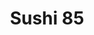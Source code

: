 ---
layout: place
title: "Sushi 85"
permalink: /california/mountain-view/sushi-85.html
stateAbbr: CA
stateName: California
cityName: Mountain View
seo:
  name: "Sushi 85"
  type: Restaurant
  links: null
description: "Casual Japanese restaurant with ramen noodles & maki rolls, plus an all-you-can-eat sushi option. Looking for sushi in Mountain View, California? Check out S..."
place_id: ChIJQSVQrde2j4ARUaikVDolfFs
photos:
  - name: >-
      places/ChIJQSVQrde2j4ARUaikVDolfFs/photos/AeeoHcKK350qknNq9Stf5Oqgh1Sb_9pmPMUB6wEUvfISZ_lSjA6nT_6Db8FtfeqYYBprMtdMmGuZk3eKzXg8_-huYI-DgthLtcTEnr5MQHT8qYCeUd4vwJhyctrUBS5EsKRVf3DNfZ0vZm27CGNLOY9inC4sARCkK7E0ihrxFiknEQTJiiCYH4WKmen6bUUGRhUWhc3-Ac412Gq7lGAFeeaccrojjWKamoDYHxOeu8k1uIey43fZARU5sMybF2S6RAqOVRr-IN5xmoLp0epDIpnhfu4KZ3QdltIxEhdRJjTfLFpLBWkWiLGNgNla8FdeyZPu1v8MWoDgRZP9_2wnU-QYIf5pdsVmBbcR-jOs-sbo3GfUaThRKYDmlX4C9YVKLymP4_TmCbAQNeGwxIA-gVCBEgpd_S2nOoYqM02J16duIhOZjFA
    widthPx: 4080
    heightPx: 3072
    authorAttributions:
      - displayName: Roland Dreier
        uri: https://maps.google.com/maps/contrib/115480450168703320714
        photoUri: >-
          https://lh3.googleusercontent.com/a-/ALV-UjW5EzBKzQMxIB6YiHYANvzE-unxOnRe7jNv5MXgIBGlca0v_uCgwQ=s100-p-k-no-mo
    flagContentUri: >-
      https://www.google.com/local/imagery/report/?cb_client=maps_api_places.places_api&image_key=!1e10!2sCIHM0ogKEICAgIDm0qD8mgE&hl=en-US
    googleMapsUri: >-
      https://www.google.com/maps/place//data=!3m4!1e2!3m2!1sCIHM0ogKEICAgIDm0qD8mgE!2e10!4m2!3m1!1s0x808fb6d7ad502541:0x5b7c253a54a4a851
  - name: >-
      places/ChIJQSVQrde2j4ARUaikVDolfFs/photos/AeeoHcKjEIhnZ07DPkvjo09rGjS-umFr0I03gkEEJDC1C5AbI9X1xYzqz2gOfAkO06E2MwyXs_3whGelTfNsXqd7gbE3juy3YZcaLvCWiZTwrQZFogBD3RpM0IHGwvXJuJhYGYJ91Jeo2OEpXpu8nMg5OpRCJdu4Q4nxCSGEOSX4fAYou64AdY6YKbzRDv64Ow1_iPbi2KeyPbWCvaU3K0kpVnDaci06jPojfXnVMwXqFtCH9VmbimMqHp5zihxn7N5HVQ3J75BcWrzEebG-zOLRVBd3yKuFVIjeToogrHcBgwX16gHe9QkfdOYO3VkPO86VZ1P24o_OKv7qsZTl3pdm98z0BrOI2i5Zku92NbC_ZkBvD1Ct085e-vO3bdwF9GW3sj26OLxLVyIxkdowK7Di37s7x_99XxWbJA2xpgKt5fo
    widthPx: 4000
    heightPx: 1800
    authorAttributions:
      - displayName: flense j
        uri: https://maps.google.com/maps/contrib/105631944946963935438
        photoUri: >-
          https://lh3.googleusercontent.com/a-/ALV-UjX2CPtH_n-dMzgIpghCpSU5UlAgifcGayEHjpJAwZ2uRjvIKUIf=s100-p-k-no-mo
    flagContentUri: >-
      https://www.google.com/local/imagery/report/?cb_client=maps_api_places.places_api&image_key=!1e10!2sCIHM0ogKEICAgICGpo39QA&hl=en-US
    googleMapsUri: >-
      https://www.google.com/maps/place//data=!3m4!1e2!3m2!1sCIHM0ogKEICAgICGpo39QA!2e10!4m2!3m1!1s0x808fb6d7ad502541:0x5b7c253a54a4a851
  - name: >-
      places/ChIJQSVQrde2j4ARUaikVDolfFs/photos/AeeoHcIO_UMybzDGX0Pxbd-eOQ2GNT8phegZTxf4kATvBVZJRgtNvFbSz5ICNKw9i4SzYuGP8K-BpOov8LL1aO40L-XfX2dE8VJ2WdHdu3zKr3cbJMn18-SWoM3vZYiiH2Xu3cTwLxEItdccFo68ZPLstnYHenTH77dfM83-5WMn63v3uP3iguSRVnfTVrobI0cygUnLXme9jmlDC61mcw0agAPHdhnd_B_EnFnlRLYt7MI_hQDAxz4vzSqysGBVCT5-0tUOUtAVvTw9pBs2I8mjR3OYCNYjHHLk65lBgeURtKke1AZuPNoVluY-x3BVM2IAkcx_7l6PXLwWS4wRw3QSakC75tTkdpW6X5sRX2Dro-Xx4J0EwjnhY0dBt9eO3v6tkwUeequ02-ZLJAcG0IBrn8rHD8eKy8Oj_D0_Se8F34G59Q
    widthPx: 4032
    heightPx: 3024
    authorAttributions:
      - displayName: Sina -
        uri: https://maps.google.com/maps/contrib/114113846346233982075
        photoUri: >-
          https://lh3.googleusercontent.com/a/ACg8ocIWKUXUdP3IZt4AYwmeaICqItk8DqSotRAsTnRKjTtY_6ZDSQ=s100-p-k-no-mo
    flagContentUri: >-
      https://www.google.com/local/imagery/report/?cb_client=maps_api_places.places_api&image_key=!1e10!2sCIHM0ogKEICAgMCwypqbHg&hl=en-US
    googleMapsUri: >-
      https://www.google.com/maps/place//data=!3m4!1e2!3m2!1sCIHM0ogKEICAgMCwypqbHg!2e10!4m2!3m1!1s0x808fb6d7ad502541:0x5b7c253a54a4a851
  - name: >-
      places/ChIJQSVQrde2j4ARUaikVDolfFs/photos/AeeoHcJrYQW7NZFFoBR9kPopjx7dxx-UIOLQDn3uB_oP9GSC6VkPlp-E0wEDibf3LeiZrf6S4pIL9efFfscwLSsLb1Gd_bTWDrvFGopF0T_GUDgY39ogcd30WsuhrllgD1sUHJN5Eo6bJHPG4ndk9zvOWiZ4QcapzcC2-TyHkT7XA-uRdJrEjZc6mKgsR3lZ8Tl5v5dSu1TJhaD2t3n7r_Ww_uuBH_bgUw_0xXIShEbgc0_7NqEyAnkbqgyzJQFh1CT8ZEp6rTeIH1EmXNVWe99aCttZou_bErWdAje3s9UOKuXzO5sUOxYB9BQKFIIUYY4yMfDyIwO9YRDchO2zTrVOzLkgc-mgHKijGBbT9mXBbIu4yUgXVcwBLNjKLL1um8gRoAJ4_2Sd5OXSkXSWSn7MurW0Ec_W0Rf4k0gzkK0uORE
    widthPx: 4000
    heightPx: 3000
    authorAttributions:
      - displayName: Chelle T
        uri: https://maps.google.com/maps/contrib/100922355045238749490
        photoUri: >-
          https://lh3.googleusercontent.com/a/ACg8ocL0LuLN8VRmekfud1uEfA_JB2c4M2_cRH2tgN11CG0ilLnUlQ=s100-p-k-no-mo
    flagContentUri: >-
      https://www.google.com/local/imagery/report/?cb_client=maps_api_places.places_api&image_key=!1e10!2sCIHM0ogKEICAgICR_KL4aA&hl=en-US
    googleMapsUri: >-
      https://www.google.com/maps/place//data=!3m4!1e2!3m2!1sCIHM0ogKEICAgICR_KL4aA!2e10!4m2!3m1!1s0x808fb6d7ad502541:0x5b7c253a54a4a851
  - name: >-
      places/ChIJQSVQrde2j4ARUaikVDolfFs/photos/AeeoHcL6MxAjl97C2zYhWdP2f-0amcXfvqDRIM2gJ1vn_DUhn3E9PQ2-wCJThg6cuXc0TAQuHVwqPzupv4PMZOaNe1DimVC0V-p1ggo_JS4M7L3K_QTBShTj4e3O3T1gOFdaOfo74JNI8tGb2X8kdYl0ZY2k4iOn4KpFl3EzwkLI_TZ1qdD_nrkaqcvyqoBA73ZIDmGWN9yA87okK0nCioqAkCKFy9AvgxWuaPEZIzfL4af3dHIywicSpANhb52aVzNoEIo5xYBIyqAztX8HUvrYqph1IgLVZ-EqmdzIJz-_Ls8j1jvO-cEZMF-7UfsRGBz2Z24omi9k06C216yQoi9tq5x5royYzU8IxhKUYDHAEn-oq4j2oksI_K4qBuZxBONOp9xMwFbq51u7WPnabZq5oD-jgYY4E8oZxcrmTyAT5nlSDtQ
    widthPx: 3000
    heightPx: 4000
    authorAttributions:
      - displayName: Steve Hess
        uri: https://maps.google.com/maps/contrib/117496360322949802762
        photoUri: >-
          https://lh3.googleusercontent.com/a/ACg8ocLDLYDFx8gfGHBBWpmjxob-ABCR6VMMGQYoVUc8oips2pX5_Q=s100-p-k-no-mo
    flagContentUri: >-
      https://www.google.com/local/imagery/report/?cb_client=maps_api_places.places_api&image_key=!1e10!2sCIHM0ogKEICAgICXz8qy2QE&hl=en-US
    googleMapsUri: >-
      https://www.google.com/maps/place//data=!3m4!1e2!3m2!1sCIHM0ogKEICAgICXz8qy2QE!2e10!4m2!3m1!1s0x808fb6d7ad502541:0x5b7c253a54a4a851
  - name: >-
      places/ChIJQSVQrde2j4ARUaikVDolfFs/photos/AeeoHcKlABkJW_zSgB6RGIaYIfFOyXj5ioSK9EpEgmCZAX-yiTKGli53wmGuCLkqLqV4lTp90YOSys0qxuXvvh0VXTJKT8IVqriL9nHDKEoNwIQyeLpWxY4KzwC8PHoaE5r44NGcd3-P-TOX2wkXngB6FwM7xXa9dAa0Qu1YmVsp4IStO2XzLNkIBdr1d2kV1TOqU1tbmnqTSZY84ipsD0J4NI9mtjmqle5waTKMS9TNaF9NLgVik7nz3_CgYGEdBMn6d5ob2W8JxMWaXjPsZSYm5mzuo7NcrVxNQFiwa4379JaC600l1RW3BcKbrqGiHTowV7c0N9KcNYgERL_Ocsf8E3o6uLuUZDD6e7qQQOZdC0TU6RppAC8NVUK6LgGbFG8FdwN18-rqdFULIxMawPpEQFASD-V-yhbldNWoxOCIf21TIA
    widthPx: 3024
    heightPx: 4032
    authorAttributions:
      - displayName: Merry Yen
        uri: https://maps.google.com/maps/contrib/110889359600338463075
        photoUri: >-
          https://lh3.googleusercontent.com/a-/ALV-UjVGfV-poIAYU4qXipr64vGmnKiwupHSUv8wAFb2sd-DpPGmqy19BA=s100-p-k-no-mo
    flagContentUri: >-
      https://www.google.com/local/imagery/report/?cb_client=maps_api_places.places_api&image_key=!1e10!2sCIHM0ogKEICAgIDx1Zn-cg&hl=en-US
    googleMapsUri: >-
      https://www.google.com/maps/place//data=!3m4!1e2!3m2!1sCIHM0ogKEICAgIDx1Zn-cg!2e10!4m2!3m1!1s0x808fb6d7ad502541:0x5b7c253a54a4a851
  - name: >-
      places/ChIJQSVQrde2j4ARUaikVDolfFs/photos/AeeoHcJ11s4JJCCFdCrsBaKvaIHzqed6k6O8dTm8MP8Mweor3vmJ6B-DfHsdrJZlEQAjr1hrV-Qu28xC1YjW0yDeIvDv5MQUuTFiO_C3cqh78dqzqgQOUwX5KPOGq4SSlvQCipQ0dbDYYx4gFn0ho8VTgLO6EauI8pDImzrwS2x25WRLS87ibF3ynB5ULzqBa5r3kF9Jqf3zu0jYtyG9VtNHqNH3UgVQCq4AIQQIVsV7Agajr7WaemQA1qvU_7WIh_38_sXVQDX1BR3o50RC8RkdoXkcW9vw_VPIyXADkttaxZnoeWaXPAKXOszmStrNxFM3M5n-ny9jmA_w0Aklk0NAZwA34wV5k7_4FrGy6dHh3EaA6qgHE3r0h-LxCkcGDzTVXO6MEB6qizn0CSqV0hkCU4IG8BxIbyTyP68b7aBU-a4lVw
    widthPx: 2427
    heightPx: 2427
    authorAttributions:
      - displayName: Kevin Fung
        uri: https://maps.google.com/maps/contrib/102573246321598664037
        photoUri: >-
          https://lh3.googleusercontent.com/a-/ALV-UjX6_zRXzNWrBauH-yUcRXTr2ulPn_3UzK48eP_5cSw7XqVNkwfK1A=s100-p-k-no-mo
    flagContentUri: >-
      https://www.google.com/local/imagery/report/?cb_client=maps_api_places.places_api&image_key=!1e10!2sCIHM0ogKEICAgIC_yaviWw&hl=en-US
    googleMapsUri: >-
      https://www.google.com/maps/place//data=!3m4!1e2!3m2!1sCIHM0ogKEICAgIC_yaviWw!2e10!4m2!3m1!1s0x808fb6d7ad502541:0x5b7c253a54a4a851
  - name: >-
      places/ChIJQSVQrde2j4ARUaikVDolfFs/photos/AeeoHcJv7mI-jRzLgsuHma7ixSvXFNFPFAVZAYJnUROF-VM_6tyaOyXMFn-LRxRwKMsxJwBgQU2D55A81hbyj9TnYSdb-mHhbEHnLAZ3G0uXJsv6PRx8BCK7lS4SQwDhOX1SQlAuFYqBUm8gmnOAImGLXsYeY7gR-hJB5ecnNR2PTEWBCiR4nvHTd0GxmuHo-qZx3LTPkNRD_aIzm9PtNMgUrZu15EfiorWhfd5_5_HouQO9EshFwwgtvu8DLMHv3bEePugvxA81VuohSIrA5xP3Z3kWVdRoAsKIJBcG6zmBSl7f3XBjiYU47FuxYIvwOTBaDUwDUq0pFQVlaOupB_JGICELcFGsGAqnGz9815MorUMGF6JJjzNdqluuQ_sV5IGPakTk0d4aJYeOy5NfycemHZEtd-HP9DgMoEfDT9RZfCtCkHO9
    widthPx: 4800
    heightPx: 3600
    authorAttributions:
      - displayName: Rob L
        uri: https://maps.google.com/maps/contrib/110370954201936516000
        photoUri: >-
          https://lh3.googleusercontent.com/a-/ALV-UjX1-2o0-lDZtFU49XLMiEdPeHWI2WYEoXt7coTnKHGh-Yw8Fazo0A=s100-p-k-no-mo
    flagContentUri: >-
      https://www.google.com/local/imagery/report/?cb_client=maps_api_places.places_api&image_key=!1e10!2sCIHM0ogKEICAgID38dng4wE&hl=en-US
    googleMapsUri: >-
      https://www.google.com/maps/place//data=!3m4!1e2!3m2!1sCIHM0ogKEICAgID38dng4wE!2e10!4m2!3m1!1s0x808fb6d7ad502541:0x5b7c253a54a4a851
  - name: >-
      places/ChIJQSVQrde2j4ARUaikVDolfFs/photos/AeeoHcJfHq_Q-Q599IBFmYuH9Q-ZolKYnG7b4qK1Cvv9PKO4INrPPpZ1Pr9isgtKd_zaufDfUbRYaxwf59cAL_1vKvEGJmdEgAvvTLEMwE_k8YyK_wyYK9h_PpzmahQlBeyB5zGvj9jgO-kdvs8-HLoslEL3lQ7pVueHclC4_7SwuxRN_nFAvCtXBahUYX0iYKLuGdEbbkSue1mAIKii8rNXpsDqjaJL2cyMUt5S5l2RbIyFzov1SMcIgDXZSoFMaoykYpPfcP83oJsaGbVMVQcybfSfFtAVbV_bLii20tWQ9eRD98zap8tE2o17m60OPNVJjBkZ5LXalyXsx5qEc5NG99xAOlKGIlJ9myPG9vGPbcNMbvL6Yz9qBwk-GGd_JtZ7ju_Je_uAqTXyWKHtUjdMAOJqTMdrkiGIaD6l5hikAvFxfdKi
    widthPx: 3489
    heightPx: 2217
    authorAttributions:
      - displayName: Chelle T
        uri: https://maps.google.com/maps/contrib/100922355045238749490
        photoUri: >-
          https://lh3.googleusercontent.com/a/ACg8ocL0LuLN8VRmekfud1uEfA_JB2c4M2_cRH2tgN11CG0ilLnUlQ=s100-p-k-no-mo
    flagContentUri: >-
      https://www.google.com/local/imagery/report/?cb_client=maps_api_places.places_api&image_key=!1e10!2sCIHM0ogKEICAgICH2OCqxQE&hl=en-US
    googleMapsUri: >-
      https://www.google.com/maps/place//data=!3m4!1e2!3m2!1sCIHM0ogKEICAgICH2OCqxQE!2e10!4m2!3m1!1s0x808fb6d7ad502541:0x5b7c253a54a4a851
  - name: >-
      places/ChIJQSVQrde2j4ARUaikVDolfFs/photos/AeeoHcJL_kzO55ScQqUE5j_lWPpSVHy51FoEAq2uwlsKhvZx8YYadPrwEKTQgABB5S3GNZb_Nc4WdYgbTNG3PKCRzeBmzID6H0nPF1kyIkMTn7nQEjrZA49kpw7r_0lkFD_K25_jBVHfKDzeHEA3qKIQBQK9TOrrlgj8MuPa7qDdfWgkpJgvg9b9AT-rGnT6NhAgXVJR4Ry0PE9rs4qUJHuMscjxPcfrvwxPeLKwYVTi6vyWnGTPIAyqknwa73INcWYtTjRlRfirZNNq6CxGpmZkWePJymwmw9QB-YbxUdiohibW-wvEw1nxuE-2JL5h-LdITL5tlDVIdiMSUTxu9MHguhfIAz9Vk05gf03Ul7OJ7kgfCu20kbDNBGOtw1QQEx5J0oSEm1rloEX2tFew1xjxR4h8zAAVrYUHY6zqjO9HWZVqc6xi
    widthPx: 3486
    heightPx: 2268
    authorAttributions:
      - displayName: Felix Hernandez
        uri: https://maps.google.com/maps/contrib/115237343071461405586
        photoUri: >-
          https://lh3.googleusercontent.com/a-/ALV-UjV8S7Ve7TLqLRSJKk_w9qG8aB8sCzp3NT1a9IxsJ_ezPc-IdBSRmA=s100-p-k-no-mo
    flagContentUri: >-
      https://www.google.com/local/imagery/report/?cb_client=maps_api_places.places_api&image_key=!1e10!2sCIHM0ogKEICAgIDF8Miu1QE&hl=en-US
    googleMapsUri: >-
      https://www.google.com/maps/place//data=!3m4!1e2!3m2!1sCIHM0ogKEICAgIDF8Miu1QE!2e10!4m2!3m1!1s0x808fb6d7ad502541:0x5b7c253a54a4a851
address: '1350 Grant Rd Suite #6, Mountain View, CA 94040, USA'
street: '1350 Grant Rd Suite #6'
city: Mountain View
state: CA
zip: '94040'
country: USA
neighborhood: Cuesta Park
latitude: '37.377021'
longitude: '-122.076991'
accessibility_options:
  wheelchairAccessibleParking: true
  wheelchairAccessibleEntrance: true
  wheelchairAccessibleRestroom: true
  wheelchairAccessibleSeating: true
business_status: OPERATIONAL
name: Sushi 85
google_maps_links:
  directionsUri: >-
    https://www.google.com/maps/dir//''/data=!4m7!4m6!1m1!4e2!1m2!1m1!1s0x808fb6d7ad502541:0x5b7c253a54a4a851!3e0
  placeUri: https://maps.google.com/?cid=6592184887021971537
  writeAReviewUri: >-
    https://www.google.com/maps/place//data=!4m3!3m2!1s0x808fb6d7ad502541:0x5b7c253a54a4a851!12e1
  reviewsUri: >-
    https://www.google.com/maps/place//data=!4m4!3m3!1s0x808fb6d7ad502541:0x5b7c253a54a4a851!9m1!1b1
  photosUri: >-
    https://www.google.com/maps/place//data=!4m3!3m2!1s0x808fb6d7ad502541:0x5b7c253a54a4a851!10e5
primary_type: Sushi Restaurant
opening_hours:
  regular: null
  current: null
secondary_opening_hours:
  regular:
    weekdayDescriptions: null
    type: null
  current:
    weekdayDescriptions: null
    type: null
phone: (650) 965-8898
price_level: PRICE_LEVEL_MODERATE
price_range: null
rating: '3.7'
rating_count: 364
website: null
reviews:
  - name: >-
      places/ChIJQSVQrde2j4ARUaikVDolfFs/reviews/ChdDSUhNMG9nS0VJQ0FnTUN3eXBxYnJnRRAB
    relativePublishTimeDescription: 3 weeks ago
    rating: 5
    text:
      text: >-
        Shashimi here is good quality, cozy restaurant in the neighborhood.
        Always come here for a bite during weekdays.
      languageCode: en
    originalText:
      text: >-
        Shashimi here is good quality, cozy restaurant in the neighborhood.
        Always come here for a bite during weekdays.
      languageCode: en
    authorAttribution:
      displayName: Sina -
      uri: https://www.google.com/maps/contrib/114113846346233982075/reviews
      photoUri: >-
        https://lh3.googleusercontent.com/a/ACg8ocIWKUXUdP3IZt4AYwmeaICqItk8DqSotRAsTnRKjTtY_6ZDSQ=s128-c0x00000000-cc-rp-mo-ba4
    publishTime: '2025-03-18T01:13:46.111769Z'
    flagContentUri: >-
      https://www.google.com/local/review/rap/report?postId=ChdDSUhNMG9nS0VJQ0FnTUN3eXBxYnJnRRAB&d=17924085&t=1
    googleMapsUri: >-
      https://www.google.com/maps/reviews/data=!4m6!14m5!1m4!2m3!1sChdDSUhNMG9nS0VJQ0FnTUN3eXBxYnJnRRAB!2m1!1s0x808fb6d7ad502541:0x5b7c253a54a4a851
  - name: >-
      places/ChIJQSVQrde2j4ARUaikVDolfFs/reviews/ChdDSUhNMG9nS0VJQ0FnTUNBMzZ1NDNBRRAB
    relativePublishTimeDescription: 2 months ago
    rating: 5
    text:
      text: >-
        I was starving, and I went to the random shop nearby. The quality of the
        food didn’t disappoint me. Will go there again.
      languageCode: en
    originalText:
      text: >-
        I was starving, and I went to the random shop nearby. The quality of the
        food didn’t disappoint me. Will go there again.
      languageCode: en
    authorAttribution:
      displayName: Erik Thant
      uri: https://www.google.com/maps/contrib/100279698683859087980/reviews
      photoUri: >-
        https://lh3.googleusercontent.com/a-/ALV-UjW_5H3n6wE-kjGRiE6W8d3mMGKY4jfr_CecOJRxod6gQt99E0xP=s128-c0x00000000-cc-rp-mo-ba2
    publishTime: '2025-02-05T20:59:59.808577Z'
    flagContentUri: >-
      https://www.google.com/local/review/rap/report?postId=ChdDSUhNMG9nS0VJQ0FnTUNBMzZ1NDNBRRAB&d=17924085&t=1
    googleMapsUri: >-
      https://www.google.com/maps/reviews/data=!4m6!14m5!1m4!2m3!1sChdDSUhNMG9nS0VJQ0FnTUNBMzZ1NDNBRRAB!2m1!1s0x808fb6d7ad502541:0x5b7c253a54a4a851
  - name: >-
      places/ChIJQSVQrde2j4ARUaikVDolfFs/reviews/ChZDSUhNMG9nS0VJQ0FnSUNSX0l5bFZREAE
    relativePublishTimeDescription: a year ago
    rating: 4
    text:
      text: >-
        I wanted to like it to support the shop but it was okay. There were
        parts that were tasty but when we got the bill, it was not worth that
        much. We ordered a ramen tonkatsu. The pork and noodles were great but
        the broth started to taste too salty after awhile. The seaweed around
        the sushi seemed hard to bite into, I guess I like crispy seaweed. My
        brother got a bento with mackerel and tempura. I took the shrimp, it had
        a nice crisp and taste to it. After the first bite of mackerel, my
        brother got a fish bone and that ruined it for him. He gave it to me, I
        added lemon and ate it with rice. It was pretty tasty. We ordered a
        spider maki, seemed not enough soft shell crab. Our favorite was 85, it
        had a lot of different fish. The Umami was ok, the veggies in the sushi
        were not our favorite and the poke seemed flavorless. Service was nice.
      languageCode: en
    originalText:
      text: >-
        I wanted to like it to support the shop but it was okay. There were
        parts that were tasty but when we got the bill, it was not worth that
        much. We ordered a ramen tonkatsu. The pork and noodles were great but
        the broth started to taste too salty after awhile. The seaweed around
        the sushi seemed hard to bite into, I guess I like crispy seaweed. My
        brother got a bento with mackerel and tempura. I took the shrimp, it had
        a nice crisp and taste to it. After the first bite of mackerel, my
        brother got a fish bone and that ruined it for him. He gave it to me, I
        added lemon and ate it with rice. It was pretty tasty. We ordered a
        spider maki, seemed not enough soft shell crab. Our favorite was 85, it
        had a lot of different fish. The Umami was ok, the veggies in the sushi
        were not our favorite and the poke seemed flavorless. Service was nice.
      languageCode: en
    authorAttribution:
      displayName: Chelle T
      uri: https://www.google.com/maps/contrib/100922355045238749490/reviews
      photoUri: >-
        https://lh3.googleusercontent.com/a/ACg8ocL0LuLN8VRmekfud1uEfA_JB2c4M2_cRH2tgN11CG0ilLnUlQ=s128-c0x00000000-cc-rp-mo-ba6
    publishTime: '2023-09-24T01:21:33.946502Z'
    flagContentUri: >-
      https://www.google.com/local/review/rap/report?postId=ChZDSUhNMG9nS0VJQ0FnSUNSX0l5bFZREAE&d=17924085&t=1
    googleMapsUri: >-
      https://www.google.com/maps/reviews/data=!4m6!14m5!1m4!2m3!1sChZDSUhNMG9nS0VJQ0FnSUNSX0l5bFZREAE!2m1!1s0x808fb6d7ad502541:0x5b7c253a54a4a851
  - name: >-
      places/ChIJQSVQrde2j4ARUaikVDolfFs/reviews/ChdDSUhNMG9nS0VJQ0FnTUNRbk83Y2lRRRAB
    relativePublishTimeDescription: a month ago
    rating: 5
    text:
      text: >-
        I had bento box for lunch was good. The sushi 🍣 and sashimi are fresh.
        Customer service was excellent. I like their sushi rolls so yummy. Will
        be coming back to try again soon.
      languageCode: en
    originalText:
      text: >-
        I had bento box for lunch was good. The sushi 🍣 and sashimi are fresh.
        Customer service was excellent. I like their sushi rolls so yummy. Will
        be coming back to try again soon.
      languageCode: en
    authorAttribution:
      displayName: Sue La
      uri: https://www.google.com/maps/contrib/118006391529934371074/reviews
      photoUri: >-
        https://lh3.googleusercontent.com/a-/ALV-UjWrquwE_7Vn2ZV6qzUHnLR82wHmvjRd48bGb7opR_KiuV8pLnjt=s128-c0x00000000-cc-rp-mo-ba2
    publishTime: '2025-03-02T20:11:09.129472Z'
    flagContentUri: >-
      https://www.google.com/local/review/rap/report?postId=ChdDSUhNMG9nS0VJQ0FnTUNRbk83Y2lRRRAB&d=17924085&t=1
    googleMapsUri: >-
      https://www.google.com/maps/reviews/data=!4m6!14m5!1m4!2m3!1sChdDSUhNMG9nS0VJQ0FnTUNRbk83Y2lRRRAB!2m1!1s0x808fb6d7ad502541:0x5b7c253a54a4a851
  - name: >-
      places/ChIJQSVQrde2j4ARUaikVDolfFs/reviews/ChZDSUhNMG9nS0VJQ0FnSURxMGZ1QU9REAE
    relativePublishTimeDescription: 3 years ago
    rating: 1
    text:
      text: >-
        TL;DR: 15$ worth All-you-can-eat at best, but their price: 50$.


        I have a very wide range of tolerance in terms of food, meaning very few
        restaurants fall into either ends of the spectrum from terrible to
        phenomenal. This place is on the wrong end of the spectrum.

        I've been to sushi factory, Kenzo's AYCE menu, Tomi Seafood buffet, and
        lots of other buffet/AYCE places. Granted, my experience are mostly
        pre-COVID. And I get that restaurants have to raise prices because of
        hard times and staff demanding higher pay, and I get that. Pre-COVID,
        most places charge roughly 25$ per person for sushi/seafood AYCE. If
        I've got to pay 30$ or 35$ now, still understandable, but certainly not
        50$ per.


        I came here thinking if they charge 50$ per, it must be really good. How
        mistaken I was. Their menu is pretty much the same if not worse than
        Kenzo's (no justification for higher price here). Getting an annual
        membership with Kenzo and get sashimi with them is cheaper than this
        place's per person prize (even less justification for higher price
        here). Now this may sound like I'm advertising for Kenzo, but I've got
        no stake in the place. It's just easier to have a bar to compare to and
        see how far this Sushi 85 place have fallen.


        As for the food quality, terrible! And I don't say that lightly nor
        often. They pack so much rice in the rolls, so little fish, scrap pieces
        of fish at that. Again, for 50$, I expect a lot better. I'm not one to
        comment on freshness but the fish definitely smells. By the end of it I
        can't taste any fish, just vinegar rice in my mouth. And to top off the
        horrible experience, when the wait staff ask for somebody more senior to
        help calculate the left over pieces we didn't finish (again, couldn't
        taste anything but vinegar rice at this point), Chinese was the first
        thing came out of his mouth. Yes, this place is run by Chinese, that
        assumes every other Asian-looking people are Chinese and show you no
        respect. Does it sound like I'm splitting hair? Yes. But at this point
        it's another drop in the bucket of things that make this place bad.


        Sushi 85 has earned its place on my black list. Never again. Don't waste
        your money on this place.
      languageCode: en
    originalText:
      text: >-
        TL;DR: 15$ worth All-you-can-eat at best, but their price: 50$.


        I have a very wide range of tolerance in terms of food, meaning very few
        restaurants fall into either ends of the spectrum from terrible to
        phenomenal. This place is on the wrong end of the spectrum.

        I've been to sushi factory, Kenzo's AYCE menu, Tomi Seafood buffet, and
        lots of other buffet/AYCE places. Granted, my experience are mostly
        pre-COVID. And I get that restaurants have to raise prices because of
        hard times and staff demanding higher pay, and I get that. Pre-COVID,
        most places charge roughly 25$ per person for sushi/seafood AYCE. If
        I've got to pay 30$ or 35$ now, still understandable, but certainly not
        50$ per.


        I came here thinking if they charge 50$ per, it must be really good. How
        mistaken I was. Their menu is pretty much the same if not worse than
        Kenzo's (no justification for higher price here). Getting an annual
        membership with Kenzo and get sashimi with them is cheaper than this
        place's per person prize (even less justification for higher price
        here). Now this may sound like I'm advertising for Kenzo, but I've got
        no stake in the place. It's just easier to have a bar to compare to and
        see how far this Sushi 85 place have fallen.


        As for the food quality, terrible! And I don't say that lightly nor
        often. They pack so much rice in the rolls, so little fish, scrap pieces
        of fish at that. Again, for 50$, I expect a lot better. I'm not one to
        comment on freshness but the fish definitely smells. By the end of it I
        can't taste any fish, just vinegar rice in my mouth. And to top off the
        horrible experience, when the wait staff ask for somebody more senior to
        help calculate the left over pieces we didn't finish (again, couldn't
        taste anything but vinegar rice at this point), Chinese was the first
        thing came out of his mouth. Yes, this place is run by Chinese, that
        assumes every other Asian-looking people are Chinese and show you no
        respect. Does it sound like I'm splitting hair? Yes. But at this point
        it's another drop in the bucket of things that make this place bad.


        Sushi 85 has earned its place on my black list. Never again. Don't waste
        your money on this place.
      languageCode: en
    authorAttribution:
      displayName: Andy Nguyen
      uri: https://www.google.com/maps/contrib/104880007739073750024/reviews
      photoUri: >-
        https://lh3.googleusercontent.com/a-/ALV-UjXl7xcVteHC7H6JxF3rGKohxxn-Ci2SzvKzeGWWQFD1eIRHuCmk=s128-c0x00000000-cc-rp-mo-ba3
    publishTime: '2021-07-11T19:15:26.423170Z'
    flagContentUri: >-
      https://www.google.com/local/review/rap/report?postId=ChZDSUhNMG9nS0VJQ0FnSURxMGZ1QU9REAE&d=17924085&t=1
    googleMapsUri: >-
      https://www.google.com/maps/reviews/data=!4m6!14m5!1m4!2m3!1sChZDSUhNMG9nS0VJQ0FnSURxMGZ1QU9REAE!2m1!1s0x808fb6d7ad502541:0x5b7c253a54a4a851
parking_options:
  freeParkingLot: true
  freeStreetParking: true
  valetParking: false
payment_options:
  acceptsCreditCards: true
  acceptsDebitCards: true
  acceptsCashOnly: false
  acceptsNfc: true
allow_dogs: null
curbside_pickup: null
delivery: true
dine_in: true
good_for_children: true
good_for_groups: true
good_for_sports: false
live_music: false
menu_for_children: false
outdoor_seating: false
reservable: true
restroom: true
serves_beer: true
serves_breakfast: false
serves_brunch: false
serves_cocktails: false
serves_coffee: false
serves_dinner: true
serves_dessert: true
serves_lunch: true
serves_vegetarian_food: null
serves_wine: null
takeout: true
summary: >-
  Casual Japanese restaurant with ramen noodles & maki rolls, plus an
  all-you-can-eat sushi option.

---